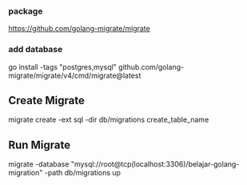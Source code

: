 ### package

https://github.com/golang-migrate/migrate

### add database

go install -tags "postgres,mysql" github.com/golang-migrate/migrate/v4/cmd/migrate@latest

## Create Migrate

migrate create -ext sql -dir db/migrations create_table_name

## Run Migrate

migrate -database "mysql://root@tcp(localhost:3306)/belajar-golang-migration" -path db/migrations up
